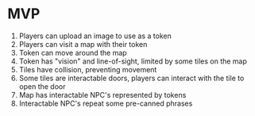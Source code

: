 # MVP

1. Players can upload an image to use as a token
2. Players can visit a map with their token
3. Token can move around the map
4. Token has "vision" and line-of-sight, limited by some tiles on the map
5. Tiles have collision, preventing movement
6. Some tiles are interactable doors, players can interact with the tile to open the door
7. Map has interactable NPC's represented by tokens
8. Interactable NPC's repeat some pre-canned phrases